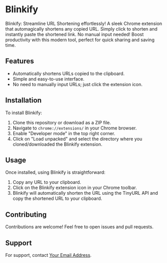 # Blinkify
Blinkify: Streamline URL Shortening effortlessly! A sleek Chrome extension that automagically shortens any copied URL. Simply click to shorten and instantly paste the shortened link. No manual input needed! Boost productivity with this modern tool, perfect for quick sharing and saving time.


## Features

- Automatically shortens URLs copied to the clipboard.
- Simple and easy-to-use interface.
- No need to manually input URLs; just click the extension icon.

## Installation

To install Blinkify:

1. Clone this repository or download as a ZIP file.
2. Navigate to `chrome://extensions/` in your Chrome browser.
3. Enable "Developer mode" in the top right corner.
4. Click on "Load unpacked" and select the directory where you cloned/downloaded the Blinkify extension.

## Usage

Once installed, using Blinkify is straightforward:

1. Copy any URL to your clipboard.
2. Click on the Blinkify extension icon in your Chrome toolbar.
3. Blinkify will automatically shorten the URL using the TinyURL API and copy the shortened URL to your clipboard.

## Contributing

Contributions are welcome! Feel free to open issues and pull requests.

## Support

For support, contact [Your Email Address](mailto:youremail@example.com).